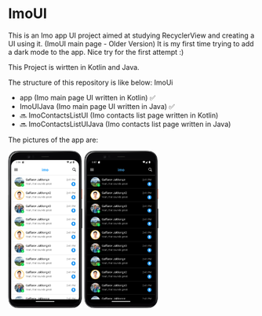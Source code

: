 # ImoUI

This is an Imo app UI project aimed at studying RecyclerView and creating a UI using it. (ImoUI main page - Older Version)
It is my first time trying to add a dark mode to the app. Nice try for the first attempt :)

This Project is wirtten in Kotlin and Java.

The structure of this repository is like below: ImoUi
*  app (Imo main page UI written in Kotlin) ✅
*  ImoUIJava (Imo main page UI written in Java) ✅
*  🔜 ImoContactsListUI (Imo contacts list page written in Kotlin) 
*  🔜 ImoContactsListUIJava (Imo contacts list page written in Java) 

The pictures of the app are:

<div>
  <img src="https://github.com/jaxon93/ImoUI/blob/master/light_mode_ui.png" width="30%" height="auto"/>
  <img src="https://github.com/jaxon93/ImoUI/blob/master/dark_mode_ui.png" width="30%" height="auto"/>
</div>

